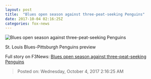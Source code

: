 ```yaml
---
layout: post
title:  "Blues open season against three-peat-seeking Penguins"
date: 2017-10-04 02:16:25Z
categories: fox-news
---
```


![Blues open season against three-peat-seeking Penguins](http://www.foxnews.com/content/dam/fox-news/logo/og-fn-foxnews.jpg)

St. Louis Blues-Pittsburgh Penguins preview


Full story on F3News: [Blues open season against three-peat-seeking Penguins](http://www.f3nws.com/n/EaGaUJ)

> Posted on: Wednesday, October 4, 2017 2:16:25 AM
